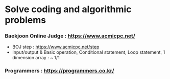 # Solve coding and algorithmic problems 

### Baekjoon Online Judge : https://www.acmicpc.net/
  - BOJ step : https://www.acmicpc.net/step
  - Input/output & Basic operation, Conditional statement, Loop statement, 1 dimension array : ~ 1/1  
### Programmers : https://programmers.co.kr/
